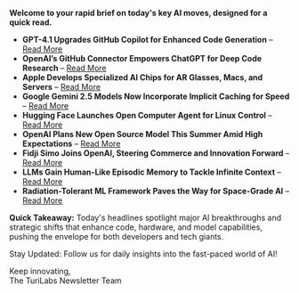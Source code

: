 **Welcome to your rapid brief on today's key AI moves, designed for a quick read.**

- **GPT-4.1 Upgrades GitHub Copilot for Enhanced Code Generation** – [Read More](https://github.blog/changelog/2025-05-08-openai-gpt-4-1-is-now-generally-available-in-github-copilot-as-the-new-default-model/)
- **OpenAI’s GitHub Connector Empowers ChatGPT for Deep Code Research** – [Read More](https://www.neowin.net/news/openai-launches-github-connector-for-chatgpt-deep-research-to-answer-questions-about-code/)
- **Apple Develops Specialized AI Chips for AR Glasses, Macs, and Servers** – [Read More](https://www.bloomberg.com/news/articles/2025-05-08/apple-is-developing-specialized-chips-for-glasses-new-macs-and-ai-servers)
- **Google Gemini 2.5 Models Now Incorporate Implicit Caching for Speed** – [Read More](https://developers.googleblog.com/en/gemini-2-5-models-now-support-implicit-caching/)
- **Hugging Face Launches Open Computer Agent for Linux Control** – [Read More](https://aiarabai.com/en/huggingface-open-computer-agent-free/)
- **OpenAI Plans New Open Source Model This Summer Amid High Expectations** – [Read More](https://www.youtube.com/watch?v=Fikh6Bi9wyA)
- **Fidji Simo Joins OpenAI, Steering Commerce and Innovation Forward** – [Read More](https://openai.com/index/leadership-expansion-with-fidji-simo/)
- **LLMs Gain Human-Like Episodic Memory to Tackle Infinite Context** – [Read More](https://arxiv.org/abs/2407.09450)
- **Radiation-Tolerant ML Framework Paves the Way for Space-Grade AI** – [Read More](https://github.com/r0nlt/Space-Radiation-Tolerant)

**Quick Takeaway:** Today's headlines spotlight major AI breakthroughs and strategic shifts that enhance code, hardware, and model capabilities, pushing the envelope for both developers and tech giants.

Stay Updated: Follow us for daily insights into the fast-paced world of AI! 

Keep innovating,  
The TuriLabs Newsletter Team